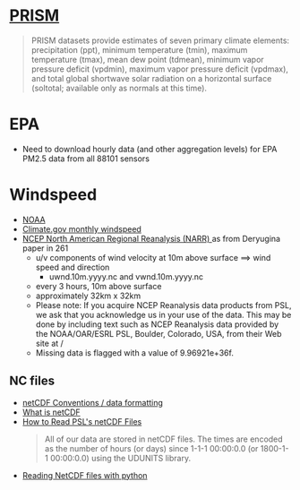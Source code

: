 # [PRISM](https://prism.oregonstate.edu/documents/PRISM_datasets.pdf)
> PRISM datasets provide estimates of seven primary climate elements: precipitation (ppt), minimum temperature
(tmin), maximum temperature (tmax), mean dew point (tdmean), minimum vapor pressure deficit (vpdmin),
maximum vapor pressure deficit (vpdmax), and total global shortwave solar radiation on a horizontal surface
(soltotal; available only as normals at this time).

# EPA
- Need to download hourly data (and other aggregation levels) for EPA PM2.5 data from all 88101 sensors

# Windspeed
- [NOAA](https://www.ncdc.noaa.gov/cdo-web/)
- [Climate.gov monthly windspeed](https://www.climate.gov/maps-data/dataset/average-wind-speeds-map-viewer)
- [NCEP North American Regional Reanalysis (NARR) ](https://psl.noaa.gov/data/gridded/data.narr.html) as from Deryugina paper in 261
    - u/v components of wind velocity at 10m above surface ==> wind speed and direction
      - uwnd.10m.yyyy.nc and vwnd.10m.yyyy.nc 
    - every 3 hours, 10m above surface
    - approximately 32km x 32km
    - Please note: If you acquire NCEP Reanalysis data products from PSL, we ask that you acknowledge us in your use of the data. This may be done by including text such as NCEP Reanalysis data provided by the NOAA/OAR/ESRL PSL, Boulder, Colorado, USA, from their Web site at /
    - Missing data is flagged with a value of 9.96921e+36f.

## NC files
- [netCDF Conventions / data formatting](https://psl.noaa.gov/data/gridded_help/conventions/cdc_netcdf_standard.shtml)
- [What is netCDF](https://psl.noaa.gov/data/gridded/whatsnetCDF.html)
- [How to Read PSL's netCDF Files](https://psl.noaa.gov/data/gridded_help/read-our-files.html)
  > All of our data are stored in netCDF files. The times are encoded as the number of hours (or days) since 1-1-1 00:00:0.0 (or 1800-1-1 00:00:0.0) using the UDUNITS library.
- [Reading NetCDF files with python](https://towardsdatascience.com/read-netcdf-data-with-python-901f7ff61648)
